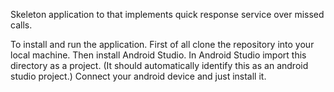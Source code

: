 Skeleton application to that implements quick response service over missed calls.

To install and run the application.
First of all clone the repository into your local machine.
Then install Android Studio.
In Android Studio import this directory as a project. (It should automatically identify this as an android studio project.)
Connect your android device and just install it.
